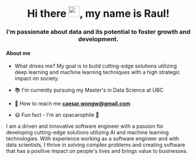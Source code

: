 <h1 align="center"> Hi there <img src="https://media.giphy.com/media/hvRJCLFzcasrR4ia7z/giphy.gif" width="30">, my name is Raul!</h1>

<h3 align="center">I'm passionate about data and its potential to foster growth and development.</h3>

<h4>About me</h4>

- What drives me?  My goal is to build cutting-edge solutions utilizing deep learning and machine learning techniques with a high strategic impact on society.

- 📚 I'm currently pursuing my Master's in Data Science at UBC

- 📧 How to reach me **caesar.wongw@gmail.com**

- 😃 Fun fact - I'm an opacarophile 🌄

<p align="left">I am a driven and innovative software engineer with a passion for developing cutting-edge solutions utilizing AI and machine learning technologies. With experience working as a software engineer and with data scientists, I thrive in solving complex problems and creating software that has a positive impact on people's lives and brings value to businesses.
</p>


